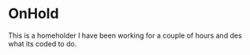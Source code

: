 # OnHold
This is a homeholder I have been working for a couple of hours and des what its coded to do.

